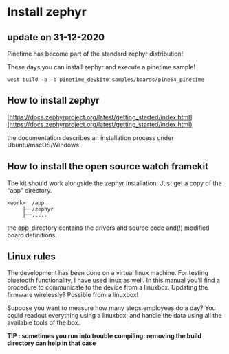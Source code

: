 # Install zephyr

## update on 31-12-2020

Pinetime has become part of the standard zephyr distribution!

These days you can install zephyr and execute a pinetime sample!

```
west build -p -b pinetime_devkit0 samples/boards/pine64_pinetime
```

## How to install zephyr

[https://docs.zephyrproject.org/latest/getting_started/index.html](https://docs.zephyrproject.org/latest/getting_started/index.html)

the documentation describes an installation process under Ubuntu/macOS/Windows

## How to install the open source watch framekit

The kit should work alongside the zephyr installation.
Just get a copy of the “app” directory.

```
<work>  /app
     ├──/zephyr
     ├──.....
```

the app-directory contains the drivers and source code and(!) modified board definitions.

## Linux rules

The development has been done on a virtual linux machine.
For testing bluetooth functionality, I have used linux as well.
In this manual you’ll find a procedure to communicate to the device from a linuxbox.
Updating the firmware wirelessly? Possible from a linuxbox!

Suppose you want to measure how many steps employees do a day?
You could readout everything using a linuxbox, and handle the data using all the available tools of the box.

**TIP : sometimes you run into trouble compiling: removing the build directory can help in that case**
